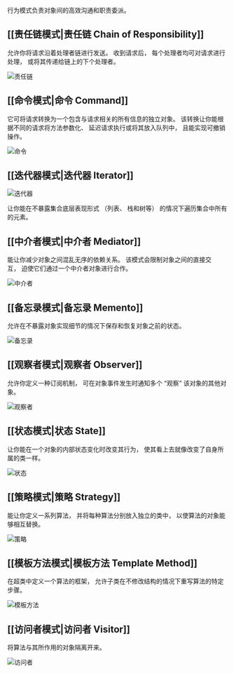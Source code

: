 行为模式负责对象间的高效沟通和职责委派。

## [[责任链模式|责任链 Chain of Responsibility]]

允许你将请求沿着处理者链进行发送。 收到请求后， 每个处理者均可对请求进行处理， 或将其传递给链上的下个处理者。

![责任链](责任链.png)

## [[命令模式|命令 Command]]

它可将请求转换为一个包含与请求相关的所有信息的独立对象。 该转换让你能根据不同的请求将方法参数化、 延迟请求执行或将其放入队列中， 且能实现可撤销操作。

![命令](命令.png)



## [[迭代器模式|迭代器 Iterator]]
![迭代器](迭代器.png)

让你能在不暴露集合底层表现形式 （列表、 栈和树等） 的情况下遍历集合中所有的元素。

## [[中介者模式|中介者 Mediator]]

能让你减少对象之间混乱无序的依赖关系。 该模式会限制对象之间的直接交互， 迫使它们通过一个中介者对象进行合作。

![中介者](中介者.png)


## [[备忘录模式|备忘录 Memento]]

允许在不暴露对象实现细节的情况下保存和恢复对象之前的状态。

![备忘录](备忘录.png)


## [[观察者模式|观察者 Observer]]

允许你定义一种订阅机制， 可在对象事件发生时通知多个 “观察” 该对象的其他对象。

![观察者](观察者.png)

## [[状态模式|状态 State]]

让你能在一个对象的内部状态变化时改变其行为， 使其看上去就像改变了自身所属的类一样。

![状态](状态.png)



## [[策略模式|策略 Strategy]]
能让你定义一系列算法， 并将每种算法分别放入独立的类中， 以使算法的对象能够相互替换。

![策略](策略.png)


## [[模板方法模式|模板方法 Template Method]]

在超类中定义一个算法的框架， 允许子类在不修改结构的情况下重写算法的特定步骤。

![模板方法](模板方法.png)


## [[访问者模式|访问者 Visitor]]

将算法与其所作用的对象隔离开来。

![访问者](访问者.png)

